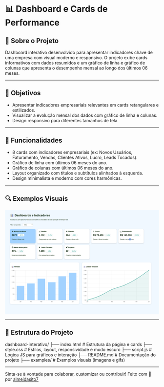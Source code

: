 # 📊 Dashboard e Cards de Performance

## 📌 Sobre o Projeto

Dashboard interativo desenvolvido para apresentar indicadores chave de uma empresa com visual moderno e responsivo. O projeto exibe cards informativos com dados resumidos e um gráfico de linha e gráfico de colunas que apresenta o desempenho mensal ao longo dos últimos  06 meses.

---

## 🎯 Objetivos

- Apresentar indicadores empresariais relevantes em cards retangulares e estilizados.  
- Visualizar a evolução mensal dos dados com gráfico de linha e colunas.  
- Design responsivo para diferentes tamanhos de tela.

---

## 🧩 Funcionalidades

- 8 cards com indicadores empresariais (ex: Novos Usuários, Faturamento, Vendas, Clientes Ativos, Lucro, Leads Tocados).  
- Gráfico de linha com últimos 06 meses do ano.
- Gráfico de colunas com últimos 06 meses do ano.
- Layout organizado com títulos e subtítulos alinhados à esquerda.  
- Design minimalista e moderno com cores harmônicas.
---

## 🔍 Exemplos Visuais

<p align="center">
  <img src="examples/Project-Dashboard-Example.png" alt="Dashboard Screen" width="700"/>
</p>

---

## 📁 Estrutura do Projeto

dashboard-interativo/
├── index.html # Estrutura da página e cards
├── style.css # Estilos, layout, responsividade e modo escuro
├── script.js # Lógica JS para gráficos e interação
├── README.md # Documentação do projeto
├── examples/ # Exemplos visuais (imagens e gifs)

---

Sinta-se à vontade para colaborar, customizar ou contribuir!
Feito com 🧠 por [almeidasito7](https://github.com/almeidasito7)


